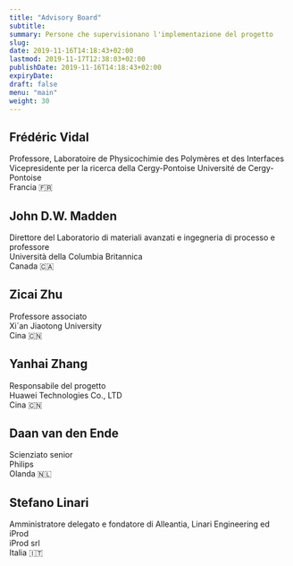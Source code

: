 ```yaml
---
title: "Advisory Board"
subtitle:
summary: Persone che supervisionano l'implementazione del progetto
slug:
date: 2019-11-16T14:18:43+02:00
lastmod: 2019-11-17T12:38:03+02:00
publishDate: 2019-11-16T14:18:43+02:00
expiryDate: 
draft: false
menu: "main"
weight: 30
---
```


## Frédéric Vidal

Professore, Laboratoire de Physicochimie des Polymères et des Interfaces\
Vicepresidente per la ricerca della Cergy-Pontoise Université de Cergy-Pontoise\
Francia 🇫🇷

## John D.W. Madden

Direttore del Laboratorio di materiali avanzati e ingegneria di processo e professore\
Università della Columbia Britannica\
Canada 🇨🇦

## Zicai Zhu

Professore associato\
Xi´an Jiaotong University\
Cina 🇨🇳

## Yanhai Zhang

Responsabile del progetto\
Huawei Technologies Co., LTD\
Cina 🇨🇳

## Daan van den Ende

Scienziato senior\
Philips\
Olanda 🇳🇱

## Stefano Linari

Amministratore delegato e fondatore di Alleantia, Linari Engineering ed iProd\
iProd srl\
Italia 🇮🇹